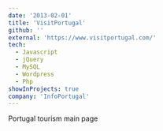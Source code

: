 ```yaml
---
date: '2013-02-01'
title: 'VisitPortugal'
github: ''
external: 'https://www.visitportugal.com/'
tech:
  - Javascript
  - jQuery
  - MySQL
  - Wordpress
  - Php
showInProjects: true
company: 'InfoPortugal'
---
```


Portugal tourism main page
